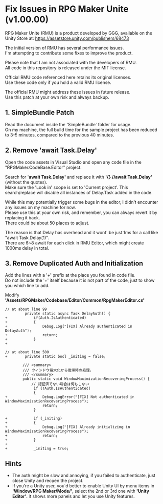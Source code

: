 
# Fix Issues in RPG Maker Unite (v1.00.00)

RPG Maker Unite (RMU) is a product developed by GGG, available on the Unity Store at: https://assetstore.unity.com/publishers/68473

The initial version of RMU has several performance issues.  
I'm attempting to contribute some fixes to improve the product.

Please note that I am not associated with the developers of RMU.  
All code in this repository is released under the MIT license.

Official RMU code referenced here retains its original licenses.  
Use these code only if you hold a valid RMU license.

The official RMU might address these issues in future release.  
Use this patch at your own risk and always backup.

## 1. SimpleBundle Patch
Read the document inside the 'SimpleBundle' folder for usage.  
On my machine, the full build time for the sample project has been reduced to 3-5 minutes, compared to the previous 40 minutes.

## 2. Remove 'await Task.Delay'
Open the code assets in Visual Studio and open any code file in the "RPGMaker.CodeBase.Editor" project.

Search for **'await Task.Delay'** and replace it with **'{} //await Task.Delay'** (without the quotes).  
Make sure the 'Look in' scope is set to 'Current project'. This search/replace will disable all instances of Delay.Task added in the code.

While this may potentially trigger some bugs in the editor, I didn't encounter any issues on my machine for now.  
Please use this at your own risk, and remember, you can always revert it by replacing it back.  
There could be about 50 places to adjust.

The reason is that Delay has overhead and it wont' be just 1ms for a call like "await Task.Delay(1)".  
There are 6~8 await for each click in RMU Editor, which might create 1000ms delay in total.

## 3. Remove Duplicated Auth and Initialization
Add the lines with a '+' prefix at the place you found in code file.  
Do not include the '+' itself because it is not part of the code, just to show you which line to add.  

Modify **'Assets/RPGMaker/Codebase/Editor/Common/RpgMakerEditor.cs'**
```
// at about line 99
         private static async Task DelayAuth() {
+            if(Auth.IsAuthenticated)
+            {
+                Debug.Log("[FIX] Already authenticated in DelayAuth");
+                return;
+            }
+

// at about line 500
+        private static bool _initing = false;

        /// <summary>
        /// ウィンドウ最大化から復帰時の処理。
        /// </summary>
        public static void WindowMaximizationRecoveringProcess() {
            // 認証済でない場合は何もしない
             if (!Auth.IsAuthenticated)
             {
+                Debug.LogError("[FIX] Not authenticated in WindowMaximizationRecoveringProcess");
                 return;
             }
 
+            if (_initing)
+            {
+                Debug.Log("[FIX] Already initializing in WindowMaximizationRecoveringProcess");
+                return;
+            }
+
+            _initing = true;
```

## Hints
- The auth might be slow and annoying, if you failed to authenticate, just close Unity and reopen the project.
- If you're a Unity user, you'd better to enable Unity UI by menu items in **'Window/RPG Maker/Mode/'**, select the 2nd or 3rd one with **'Unity Editor'**. It shows more panels and let you use Unity features. 
